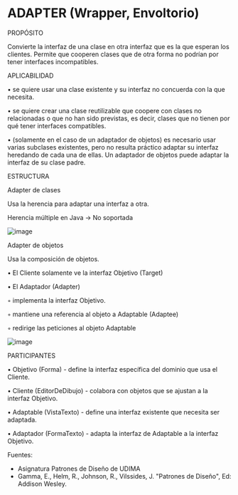 <h1>ADAPTER (Wrapper, Envoltorio)</h1>

PROPÓSITO

Convierte la interfaz de una clase en otra interfaz que es la que esperan los clientes. Permite que cooperen clases que de otra forma no podrían por tener interfaces incompatibles.


APLICABILIDAD

• se quiere usar una clase existente y su interfaz no concuerda con la que necesita.

• se quiere crear una clase reutilizable que coopere con clases no relacionadas o que no han sido previstas, es decir, clases que no tienen por qué tener interfaces compatibles.

• (solamente en el caso de un adaptador de objetos) es necesario usar varias subclases existentes, pero no resulta práctico adaptar su interfaz heredando de cada una de ellas. Un adaptador de objetos puede adaptar la interfaz de su clase padre.



ESTRUCTURA

Adapter de clases

Usa la herencia para adaptar una interfaz a otra.

Herencia múltiple en Java → No soportada

![image](https://user-images.githubusercontent.com/52029674/198878191-28801754-47f4-4924-ac7d-3a43d708600f.png)

Adapter de objetos

Usa la composición de objetos.

• El Cliente solamente ve la interfaz Objetivo (Target)

• El Adaptador (Adapter)

◦ implementa la interfaz Objetivo.

◦ mantiene una referencia al objeto a Adaptable (Adaptee)

◦ redirige las peticiones al objeto Adaptable

![image](https://user-images.githubusercontent.com/52029674/198878204-bd5835b5-7c12-42da-a975-4de612380b80.png)


PARTICIPANTES

• Objetivo (Forma) - define la interfaz específica del dominio que usa el Cliente.

• Cliente (EditorDeDibujo) - colabora con objetos que se ajustan a la interfaz Objetivo.

• Adaptable (VistaTexto) - define una interfaz existente que necesita ser adaptada.

• Adaptador (FormaTexto) - adapta la interfaz de Adaptable a la interfaz Objetivo.


Fuentes:
-   Asignatura Patrones de Diseño de UDIMA 
-   Gamma, E., Helm, R., Johnson, R., Vilssides, J. "Patrones de Diseño", Ed: Addison Wesley.



